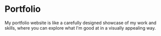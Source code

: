 # Portfolio
My portfolio website is like a carefully designed showcase of my work and skills, where you can explore what I'm good at in a visually appealing way.


